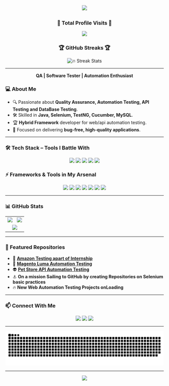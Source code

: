 <h1 align="center">
  <img src="https://readme-typing-svg.herokuapp.com?font=Fira+Code&pause=1000&color=36BCF7&center=true&vCenter=true&width=435&lines=Hi+there!+I'm+Giridhara+Srinivas+%F0%9F%91%8B;Automation+Tester+%7C+Bug+Hunter" />
</h1>


<h3 align="center">👀 Total Profile Visits 👀</h3>
<p align="center">
  <img src="https://count.getloli.com/get/@srinuAgatusma10?theme=gelbooru-h"> <br>
</p>

  <h3 align="center">🏆 GitHub Streaks 🏆</h3>
  <p align="center">
 <img src="https://streak-stats.demolab.com?user=srinuAgatsuma10&theme=tokyonight-duo&hide_border=true&fire=DD2727" alt="🔥 Streak Stats" />
</p>

---

<p align="center">
  <b>QA | Software Tester | Automation Enthusiast</b>
</p>

### 💻 About Me
- 🔍 Passionate about **Quality Assurance, Automation Testing, API Testing and DataBase Testing**.
- 🛠 Skilled in **Java, Selenium, TestNG, Cucumber, MySQL**.
- 🏆 **Hybrid Framework** developer for web/api automation testing.
- 🎯 Focused on delivering **bug-free, high-quality applications**.

---

### 🛠️ Tech Stack – Tools I Battle With
<p align="center">
  <img src="https://img.shields.io/badge/Java-%23ED8B00.svg?style=for-the-badge&logo=openjdk&logoColor=white" />
  <img src="https://img.shields.io/badge/Selenium-%23009639.svg?style=for-the-badge&logo=selenium&logoColor=white" />
  <img src="https://img.shields.io/badge/Postman-%23FF6C37.svg?style=for-the-badge&logo=postman&logoColor=white" />
  <img src="https://img.shields.io/badge/RestAssured-%236DB33F.svg?style=for-the-badge&logo=rest-assured&logoColor=white" />
  <img src="https://img.shields.io/badge/MySQL-%2300758F.svg?style=for-the-badge&logo=mysql&logoColor=white" />
</p>

### ⚡ Frameworks & Tools in My Arsenal
<p align="center">
  <img src="https://img.shields.io/badge/TestNG-%23007396.svg?style=for-the-badge&logo=testng&logoColor=white" />
  <img src="https://img.shields.io/badge/Cucumber-%2300A859.svg?style=for-the-badge&logo=cucumber&logoColor=white" />
  <img src="https://img.shields.io/badge/Allure%20Report-%23008080.svg?style=for-the-badge&logo=allure&logoColor=white" />
  <img src="https://img.shields.io/badge/Maven-%23C71A36.svg?style=for-the-badge&logo=apachemaven&logoColor=white" />
  <img src="https://img.shields.io/badge/Git-%23F05032.svg?style=for-the-badge&logo=git&logoColor=white" />
  <img src="https://img.shields.io/badge/GitHub-%23181717.svg?style=for-the-badge&logo=github&logoColor=white" />
  <img src="https://img.shields.io/badge/Jenkins-%232C5263.svg?style=for-the-badge&logo=jenkins&logoColor=white" />
</p>

---

### 📊 GitHub Stats
<table align="center">
  <tr>
    <td align="center">
      <img src="https://github-readme-stats.vercel.app/api?username=srinuAgatsuma10&show_icons=true&theme=radical&hide_border=true&include_all_commits=true" />
    </td>
    <td align="center">
      <img src="https://github-readme-stats.vercel.app/api/top-langs/?username=srinuAgatsuma10&layout=compact&theme=radical&hide_border=true" />
    </td>
  </tr>
  <tr>
    <td align="center" colspan="2">
       <img src="https://github-profile-summary-cards.vercel.app/api/cards/profile-details?username=srinuAgatsuma10&theme=radical" />
    </td>
  </tr>
</table>

---

### 📌 Featured Repositories
- 🚀 **[Amazon Testing apart of Internship](https://github.com/srinuAgatsuma10/AmazonTesting_NullClassIntern.git)**
- 🛒 **[Magento Luma Automation Testing](https://github.com/srinuAgatsuma10/MagentoLUMA_Project.git)**
- 👽 **[Pet Store API Automation Testing](https://github.com/srinuAgatsuma10/PetStoreAutomation_RestAssured.git)**
- ⚓ **On a mission Sailing to GitHub by creating Repositories on Selenium basic practices**
- 🔥 **New Web Automation Testing Projects onLoading**

---

### 📫 Connect With Me
<p align="center">
  <a href="https://www.linkedin.com/in/giridhara-srinivas-guntreddy-1076532b3" target="_blank"><img src="https://img.shields.io/badge/LinkedIn-%230077B5.svg?style=for-the-badge&logo=linkedin&logoColor=white" /></a>
  <a href="mailto:ggsrinivascm035@gmail.com"><img src="https://img.shields.io/badge/Gmail-D14836?style=for-the-badge&logo=gmail&logoColor=white" /></a>
  <a href="https://github.com/srinuAgatsuma10" target="_blank"><img src="https://img.shields.io/badge/GitHub-%2312100E.svg?style=for-the-badge&logo=github&logoColor=white" /></a>
</p>

---
<p align="center">
  <img src="https://raw.githubusercontent.com/Platane/snk/output/github-contribution-grid-snake.svg" alt="Animated Contribution Graph" />
</p>

---
<p align="center">
  <a href="mailto:ggsrinivascm035@gmail.com"><img src="https://img.shields.io/badge/💡+Looking+for+a+QA+Engineer%3F-Let%27s+connect!-blue?style=for-the-badge" /></a>
</p>

